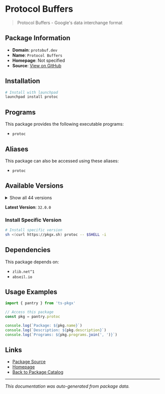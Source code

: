 # Protocol Buffers

> Protocol Buffers - Google's data interchange format

## Package Information

- **Domain**: `protobuf.dev`
- **Name**: `Protocol Buffers`
- **Homepage**: Not specified
- **Source**: [View on GitHub](https://github.com/pkgxdev/pantry/tree/main/projects/protobuf.dev/package.yml)

## Installation

```bash
# Install with launchpad
launchpad install protoc
```

## Programs

This package provides the following executable programs:

- `protoc`

## Aliases

This package can also be accessed using these aliases:

- `protoc`

## Available Versions

<details>
<summary>Show all 44 versions</summary>

- `32.0.0`, `31.1.0`, `31.0.0`, `30.2.0`, `30.1.0`
- `30.0.0`, `29.5.0`, `29.4.0`, `29.3.0`, `29.2.0`
- `29.1.0`, `29.0.0`, `28.3.0`, `28.2.0`, `28.1.0`
- `28.0.0`, `27.5.0`, `27.4.0`, `27.3.0`, `27.2.0`
- `27.1.0`, `27.0.0`, `26.1.0`, `26.0.0`, `25.8.0`
- `25.7.0`, `25.6.0`, `25.5.0`, `25.4.0`, `25.3.0`
- `25.2.0`, `25.1.0`, `25.0.0`, `24.4.0`, `24.3.0`
- `24.2.0`, `24.1.0`, `23.4.0`, `23.3.0`, `23.2.0`
- `23.1.0`, `23.0.0`, `22.5.0`, `21.12.0`

</details>

**Latest Version**: `32.0.0`

### Install Specific Version

```bash
# Install specific version
sh <(curl https://pkgx.sh) protoc -- $SHELL -i
```

## Dependencies

This package depends on:

- `zlib.net^1`
- `abseil.io`

## Usage Examples

```typescript
import { pantry } from 'ts-pkgx'

// Access this package
const pkg = pantry.protoc

console.log(`Package: ${pkg.name}`)
console.log(`Description: ${pkg.description}`)
console.log(`Programs: ${pkg.programs.join(', ')}`)
```

## Links

- [Package Source](https://github.com/pkgxdev/pantry/tree/main/projects/protobuf.dev/package.yml)
- [Homepage](#)
- [Back to Package Catalog](../../package-catalog.md)

---

*This documentation was auto-generated from package data.*
